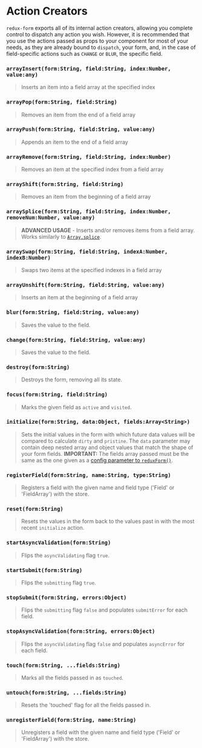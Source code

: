 # Action Creators

`redux-form` exports all of its internal action creators, allowing you complete control to
dispatch any action you wish. However, it is recommended that you use the actions passed as
props to your component for most of your needs, as they are already bound to `dispatch`, your
form, and, in the case of field-specific actions such as `CHANGE` or `BLUR`, the specific field.

### `arrayInsert(form:String, field:String, index:Number, value:any)`

> Inserts an item into a field array at the specified index

### `arrayPop(form:String, field:String)`

> Removes an item from the end of a field array

### `arrayPush(form:String, field:String, value:any)`

> Appends an item to the end of a field array

### `arrayRemove(form:String, field:String, index:Number)`

> Removes an item at the specified index from a field array

### `arrayShift(form:String, field:String)`

> Removes an item from the beginning of a field array

### `arraySplice(form:String, field:String, index:Number, removeNum:Number, value:any)`

> **ADVANCED USAGE** - Inserts and/or removes items from a field array. Works similarly to
[`Array.splice`](https://developer.mozilla.org/en-US/docs/Web/JavaScript/Reference/Global_Objects/Array/splice).

### `arraySwap(form:String, field:String, indexA:Number, indexB:Number)`

> Swaps two items at the specified indexes in a field array

### `arrayUnshift(form:String, field:String, value:any)`

> Inserts an item at the beginning of a field array

### `blur(form:String, field:String, value:any)`

> Saves the value to the field.

### `change(form:String, field:String, value:any)`

> Saves the value to the field.

### `destroy(form:String)`

> Destroys the form, removing all its state.

### `focus(form:String, field:String)`

> Marks the given field as `active` and `visited`.

### `initialize(form:String, data:Object, fields:Array<String>)`

> Sets the initial values in the form with which future data values will be compared to calculate
`dirty` and `pristine`. The `data` parameter may contain deep nested array and object values that match the shape of
your form fields. **IMPORTANT:** The fields array passed must be the same as the one given as a [config parameter to
`reduxForm()`](#/api/reduxForm).

### `registerField(form:String, name:String, type:String)`

> Registers a field with the given name and field type ('Field' or 'FieldArray') with the store.

### `reset(form:String)`

> Resets the values in the form back to the values past in with the most recent `initialize` action.

### `startAsyncValidation(form:String)`

> Flips the `asyncValidating` flag `true`.

### `startSubmit(form:String)`

> Flips the `submitting` flag `true`.

### `stopSubmit(form:String, errors:Object)`

> Flips the `submitting` flag `false` and populates `submitError` for each field.

### `stopAsyncValidation(form:String, errors:Object)`

> Flips the `asyncValidating` flag `false` and populates `asyncError` for each field.

### `touch(form:String, ...fields:String)`

> Marks all the fields passed in as `touched`.

### `untouch(form:String, ...fields:String)`

> Resets the 'touched' flag for all the fields passed in.

### `unregisterField(form:String, name:String)`

> Unregisters a field with the given name and field type ('Field' or 'FieldArray') with the store.
